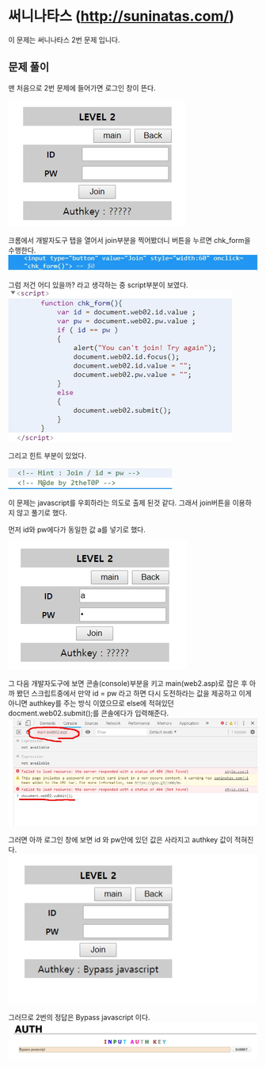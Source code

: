 # 써니나타스 (http://suninatas.com/)
이 문제는 써니나타스 2번 문제 입니다.

## 문제 풀이 
맨 처음으로 2번 문제에 들어가면 로그인 창이 뜬다.

![](./img/1.jpg)

크롬에서 개발자도구 탭을 열어서 join부분을 찍어봤더니 버튼을 누르면 chk_form을 수행한다.
![](./img/2.jpg)

그럼 저건 어디 있을까? 라고 생각하는 중 script부분이 보였다.
![](./img/4.jpg)

그리고 힌트 부분이 있었다. 

![](./img/3.jpg)

이 문제는 javascript를 우회하라는 의도로 출제 된것 같다.
그래서 join버튼을 이용하지 않고 풀기로 했다.

먼저 id와 pw에다가 동일한 값 a를 넣기로 했다.

![](./img/5.jpg)

그 다음 개발자도구에 보면 콘솔(console)부분을 키고 main(web2.asp)로 잡은 후 아까 봤던 스크립트중에서 만약 id = pw 라고 하면 다시 도전하라는 값을 제공하고 이게 아니면 authkey를 주는 방식 이였으므로 else에 적혀있던 docment.web02.submit();를 콘솔에다가 입력해준다.
![](./img/6.jpg)

그러면 아까 로그인 창에 보면 id 와 pw안에 있던 값은 사라지고 authkey 값이 적혀진다.
![](./img/7.jpg)

그러므로 2번의 정답은 Bypass javascript 이다.
![](./img/8.jpg)
